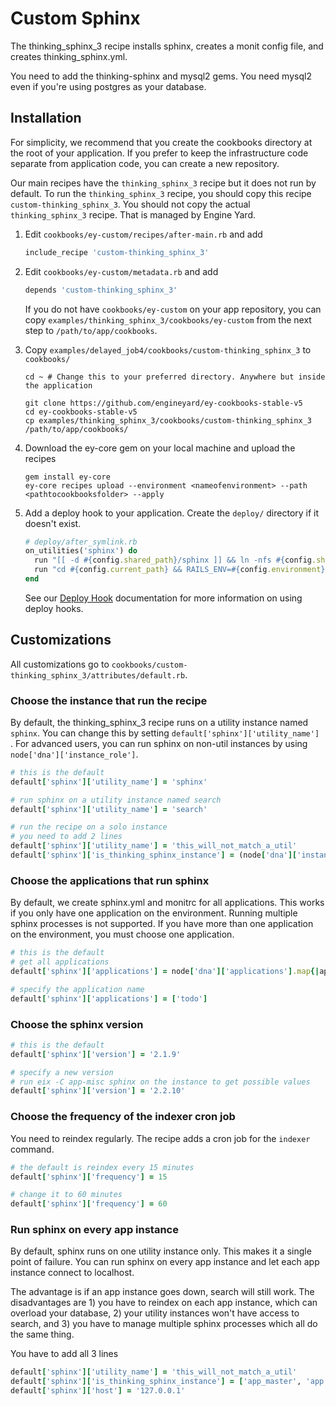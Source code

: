 # Custom Sphinx

The thinking_sphinx_3 recipe installs sphinx, creates a monit config file, and creates thinking_sphinx.yml.

You need to add the thinking-sphinx and mysql2 gems. You need mysql2 even if you're using postgres as your database.

## Installation

For simplicity, we recommend that you create the cookbooks directory at the root of your application. If you prefer to keep the infrastructure code separate from application code, you can create a new repository.

Our main recipes have the `thinking_sphinx_3` recipe but it does not run by default. To run the `thinking_sphinx_3` recipe, you should copy this recipe `custom-thinking_sphinx_3`. You should not copy the actual `thinking_sphinx_3` recipe. That is managed by Engine Yard.

1. Edit `cookbooks/ey-custom/recipes/after-main.rb` and add

      ```ruby
      include_recipe 'custom-thinking_sphinx_3'
      ```

2. Edit `cookbooks/ey-custom/metadata.rb` and add

      ```ruby
      depends 'custom-thinking_sphinx_3'
      ```

    If you do not have `cookbooks/ey-custom` on your app repository, you can copy `examples/thinking_sphinx_3/cookbooks/ey-custom` from the next step to `/path/to/app/cookbooks`.

3. Copy `examples/delayed_job4/cookbooks/custom-thinking_sphinx_3` to `cookbooks/`

      ```
      cd ~ # Change this to your preferred directory. Anywhere but inside the application

      git clone https://github.com/engineyard/ey-cookbooks-stable-v5
      cd ey-cookbooks-stable-v5
      cp examples/thinking_sphinx_3/cookbooks/custom-thinking_sphinx_3 /path/to/app/cookbooks/
      ```

4. Download the ey-core gem on your local machine and upload the recipes

      ```
      gem install ey-core
      ey-core recipes upload --environment <nameofenvironment> --path <pathtocookbooksfolder> --apply
      ```

5. Add a deploy hook to your application. Create the `deploy/` directory if it doesn't exist.

      ```ruby
      # deploy/after_symlink.rb
      on_utilities('sphinx') do
        run "[[ -d #{config.shared_path}/sphinx ]] && ln -nfs #{config.shared_path}/sphinx #{config.current_path}/db/sphinx"
        run "cd #{config.current_path} && RAILS_ENV=#{config.environment} bundle exec rake ts:configure"
      end
      ```

    See our [Deploy Hook](https://engineyard.zendesk.com/entries/21016568-use-deploy-hooks) documentation for more information on using deploy hooks.

## Customizations

All customizations go to `cookbooks/custom-thinking_sphinx_3/attributes/default.rb`.

### Choose the instance that run the recipe

By default, the thinking_sphinx_3 recipe runs on a utility instance named `sphinx`. You can change this by setting `default['sphinx']['utility_name'] `. For advanced users, you can run sphinx on non-util instances by using `node['dna']['instance_role']`. 

```ruby
# this is the default
default['sphinx']['utility_name'] = 'sphinx'

# run sphinx on a utility instance named search
default['sphinx']['utility_name'] = 'search'

# run the recipe on a solo instance
# you need to add 2 lines
default['sphinx']['utility_name'] = 'this_will_not_match_a_util'
default['sphinx']['is_thinking_sphinx_instance'] = (node['dna']['instance_role'] == 'solo')
```

### Choose the applications that run sphinx

By default, we create sphinx.yml and monitrc for all applications. This works if you only have one application on the environment. Running multiple sphinx processes is not supported. If you have more than one application on the environment, you must choose one application.

```ruby
# this is the default
# get all applications
default['sphinx']['applications'] = node['dna']['applications'].map{|app_name, data| app_name}

# specify the application name 
default['sphinx']['applications'] = ['todo']
```

### Choose the sphinx version

```ruby
# this is the default
default['sphinx']['version'] = '2.1.9'

# specify a new version
# run eix -C app-misc sphinx on the instance to get possible values
default['sphinx']['version'] = '2.2.10'
```

### Choose the frequency of the indexer cron job

You need to reindex regularly. The recipe adds a cron job for the `indexer` command.

```ruby
# the default is reindex every 15 minutes
default['sphinx']['frequency'] = 15

# change it to 60 minutes
default['sphinx']['frequency'] = 60
```

### Run sphinx on every app instance

By default, sphinx runs on one utility instance only. This makes it a single point of failure. You can run sphinx on every app instance and let each app instance connect to localhost.

The advantage is if an app instance goes down, search will still work. The disadvantages are 1) you have to reindex on each app instance, which can overload your database, 2) your utility instances won't have access to search, and 3) you have to manage multiple sphinx processes which all do the same thing.

You have to add all 3 lines

```ruby
default['sphinx']['utility_name'] = 'this_will_not_match_a_util'
default['sphinx']['is_thinking_sphinx_instance'] = ['app_master', 'app'].includee?(node['dna']['instance_role'])
default['sphinx']['host'] = '127.0.0.1'
```
